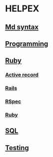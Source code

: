 # HELPEX


## [Md syntax](docs/md_syntax.md)


## [Programming](docs/programming.md)


## [Ruby](docs/ruby/index.md)

### [Active record](docs/ruby/active_record.md)

### [Rails](docs/ruby/rails.md)

### [RSpec](docs/ruby/rspec.md)

### [Ruby](docs/ruby/ruby.md)


## [SQL](docs/sql.md)


## [Testing](docs/testing.md)
